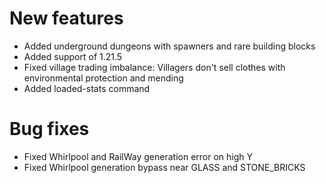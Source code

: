 # New features
* Added underground dungeons with spawners and rare building blocks
* Added support of 1.21.5
* Fixed village trading imbalance: Villagers don't sell clothes with environmental protection and mending
* Added loaded-stats <material> command
# Bug fixes
* Fixed Whirlpool and RailWay generation error on high Y
* Fixed Whirlpool generation bypass near GLASS and STONE_BRICKS